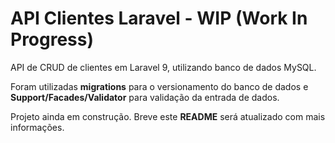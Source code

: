 # API Clientes Laravel - WIP (Work In Progress)

API de CRUD de clientes em Laravel 9, utilizando banco de dados MySQL.

Foram utilizadas <b>migrations</b> para o versionamento do banco de dados e <b>Support/Facades/Validator</b> para validação da entrada de dados.

Projeto ainda em construção. Breve este <b>README</b> será atualizado com mais informações.
